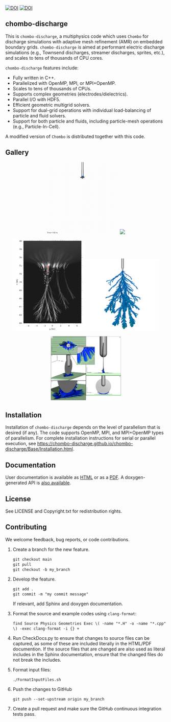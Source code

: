 [![DOI](https://joss.theoj.org/papers/10.21105/joss.05335/status.svg)](https://doi.org/10.21105/joss.05335)
[![DOI](https://zenodo.org/badge/355565674.svg)](https://zenodo.org/badge/latestdoi/355565674)

chombo-discharge
----------------

This is ``chombo-discharge``, a multiphysics code which uses ``Chombo`` for discharge simulations with adaptive mesh refinement (AMR) on embedded boundary grids.
``chombo-discharge`` is aimed at performant electric discharge simulations (e.g., Townsend discharges, streamer discharges, sprites, etc.), and scales to tens of thousands of CPU cores.

``chombo-discharge`` features include:

* Fully written in C++.
* Parallelized with OpenMP, MPI, or MPI+OpenMP.
* Scales to tens of thousands of CPUs.
* Supports complex geometries (electrodes/dielectrics).
* Parallel I/O with HDF5.
* Efficient geometric multigrid solvers.
* Support for dual-grid operations with individual load-balancing of particle and fluid solvers.
* Support for both particle and fluids, including particle-mesh operations (e.g., Particle-In-Cell).

A modified version of ``Chombo`` is distributed together with this code.

Gallery
-------

<p align="center">
   <img src="./Docs/Sphinx/source/_static/figures/README/BranchingAir.gif" width="45%">
   <img src="./Docs/Sphinx/source/_static/figures/README/VoidPD.gif" width="45%">   
</p align="center">

<p align="center">
   <img src="./Docs/Sphinx/source/_static/figures/README/OtherBead.png" width="45%">
   <img src="./Docs/Sphinx/source/_static/figures/README/35kv_66ns.png" width="45%">   
</p align="center">

<p align="center">
   <img src="./Docs/Sphinx/source/_static/figures/README/3DSimulation.png" width="45%">
</p align="center">


Installation
------------

Installation of ``chombo-discharge`` depends on the level of parallelism that is desired (if any). 
The code supports OpenMP, MPI, and MPI+OpenMP types of parallelism.
For complete installation instructions for serial or parallel execution, see https://chombo-discharge.github.io/chombo-discharge/Base/Installation.html. 

Documentation
-------------

User documentation is available as [HTML](https://chombo-discharge.github.io/chombo-discharge/) or as a [PDF](https://github.com/chombo-discharge/chombo-discharge/raw/gh-pages/chombo-discharge.pdf).
A doxygen-generated API is [also available](https://chombo-discharge.github.io/chombo-discharge/doxygen/html/index.html).

License
-------

See LICENSE and Copyright.txt for redistribution rights.


Contributing
------------

We welcome feedback, bug reports, or code contributions.

1. Create a branch for the new feature.

   ```
   git checkout main
   git pull
   git checkout -b my_branch
   ```
   
2. Develop the feature.

   ```
   git add .
   git commit -m "my commit message"
   ```

   If relevant, add Sphinx and doxygen documentation.

   
3. Format the source and example codes using ```clang-format```:

   ```
   find Source Physics Geometries Exec \( -name "*.H" -o -name "*.cpp" \) -exec clang-format -i {} +
   ```

4. Run CheckDocs.py to ensure that changes to source files can be captured, as some of these are included literally in the HTML/PDF documention.
   If the source files that are changed are also used as literal includes in the Sphinx documentation, ensure that the changed files do not break the includes.

5. Format input files:

   ```
   ./FormatInputFiles.sh
   ```
   
6. Push the changes to GitHub

   ```
   git push --set-upstream origin my_branch
   ```
   
7. Create a pull request and make sure the GitHub continuous integration tests pass.
